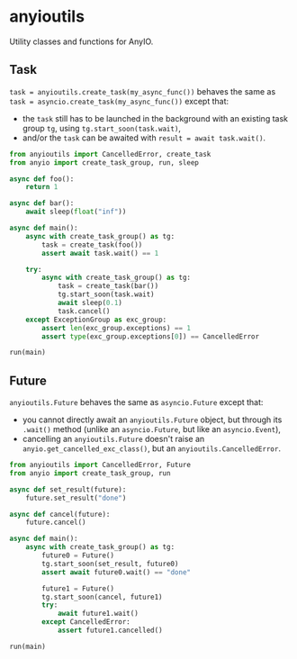 # anyioutils

Utility classes and functions for AnyIO.

## Task

`task = anyioutils.create_task(my_async_func())` behaves the same as `task = asyncio.create_task(my_async_func())` except that:
- the `task` still has to be launched in the background with an existing task group `tg`, using `tg.start_soon(task.wait)`,
- and/or the `task` can be awaited with `result = await task.wait()`.

```py
from anyioutils import CancelledError, create_task
from anyio import create_task_group, run, sleep

async def foo():
    return 1

async def bar():
    await sleep(float("inf"))

async def main():
    async with create_task_group() as tg:
        task = create_task(foo())
        assert await task.wait() == 1

    try:
        async with create_task_group() as tg:
            task = create_task(bar())
            tg.start_soon(task.wait)
            await sleep(0.1)
            task.cancel()
    except ExceptionGroup as exc_group:
        assert len(exc_group.exceptions) == 1
        assert type(exc_group.exceptions[0]) == CancelledError

run(main)
```

## Future

`anyioutils.Future` behaves the same as `asyncio.Future` except that:
- you cannot directly await an `anyioutils.Future` object, but through its `.wait()` method (unlike an `asyncio.Future`, but like an `asyncio.Event`),
- cancelling an `anyioutils.Future` doesn't raise an `anyio.get_cancelled_exc_class()`, but an `anyioutils.CancelledError`.

```py
from anyioutils import CancelledError, Future
from anyio import create_task_group, run

async def set_result(future):
    future.set_result("done")

async def cancel(future):
    future.cancel()

async def main():
    async with create_task_group() as tg:
        future0 = Future()
        tg.start_soon(set_result, future0)
        assert await future0.wait() == "done"

        future1 = Future()
        tg.start_soon(cancel, future1)
        try:
            await future1.wait()
        except CancelledError:
            assert future1.cancelled()

run(main)
```

